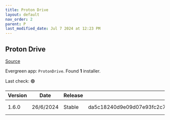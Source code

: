 ```yaml
---
title: Proton Drive
layout: default
nav_order: 2
parent: P
last_modified_date: Jul 7 2024 at 12:23 PM
---
```


## Proton Drive

[Source](https://proton.me/drive/)

Evergreen app: `ProtonDrive`. Found **1** installer.

Last check: 🟢

| Version | Date      | Release | Sha512                                                                                                                           | Type | URI                                                                                                                                                        |
| ------- | --------- | ------- | -------------------------------------------------------------------------------------------------------------------------------- | ---- | ---------------------------------------------------------------------------------------------------------------------------------------------------------- |
| 1.6.0   | 26/6/2024 | Stable  | da5c18240d9e09d07e93fc2c7f0c94905b8041324e978e1cd6f628d523e44281fdc7b03775bd75830b86cd91be175201d4c164e0a231baf65a2ba8dd670be6bb | exe  | [https://proton.me/download/drive/windows/Proton%20Drive%20Setup%201.6.0.exe](https://proton.me/download/drive/windows/Proton%20Drive%20Setup%201.6.0.exe) |
